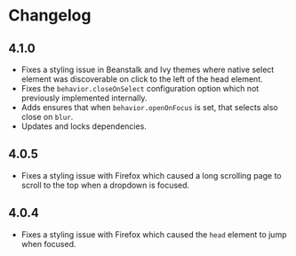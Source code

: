 Changelog
=========

## 4.1.0
- Fixes a styling issue in Beanstalk and Ivy themes where native select element was discoverable on click to the left of the head element.
- Fixes the `behavior.closeOnSelect` configuration option which not previously implemented internally.
- Adds ensures that when `behavior.openOnFocus` is set, that selects also close on `blur`.
- Updates and locks dependencies.

## 4.0.5

- Fixes a styling issue with Firefox which caused a long scrolling page to scroll to the top when a dropdown is focused.

## 4.0.4

- Fixes a styling issue with Firefox which caused the `head` element to jump when focused.